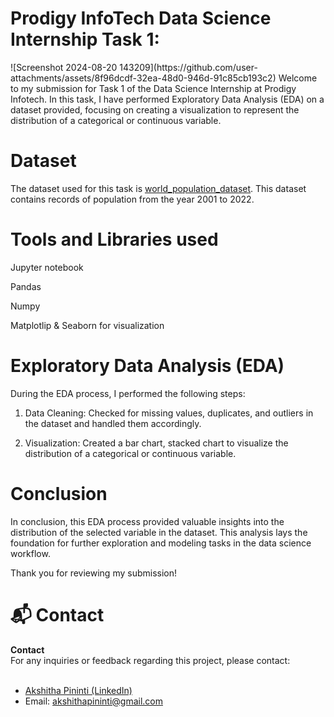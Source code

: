 <h1>Prodigy InfoTech Data Science Internship Task 1:</h1>
![Screenshot 2024-08-20 143209](https://github.com/user-attachments/assets/8f96dcdf-32ea-48d0-946d-91c85cb193c2)
Welcome to my submission for Task 1 of the Data Science Internship at Prodigy Infotech. In this task, I have performed Exploratory Data Analysis (EDA) on a dataset provided, focusing on creating a visualization to represent the distribution of a categorical or continuous variable.
<h1>Dataset</h1>
<p>
 The dataset used for this task is <a href="https://example.com/world_population_dataset">world_population_dataset</a>. This dataset contains records of population from the year 2001 to 2022.
</p>
<h1>Tools and Libraries used</h1>
<p>
Jupyter notebook
  
Pandas

Numpy

Matplotlip & Seaborn for visualization </p>
<h1>Exploratory Data Analysis (EDA)</h1>
<p> 
  During the EDA process, I performed the following steps:

1. Data Cleaning: Checked for missing values, duplicates, and outliers in the dataset and handled them accordingly.

2. Visualization: Created a bar chart, stacked chart to visualize the distribution of a categorical or continuous variable.
 </p>
 <h1>Conclusion</h1>
 <p>In conclusion, this EDA process provided valuable insights into the distribution of the selected variable in the dataset. This analysis lays the foundation for further exploration and modeling tasks in the data science workflow.

Thank you for reviewing my submission!</p>
<h1>📬 Contact</h1>
<div>
  <strong>Contact</strong><br>
  For any inquiries or feedback regarding this project, please contact:<br><br>
  <ul>
    <li><a href="https://www.linkedin.com/in/akshitha-pininti-539051273">Akshitha Pininti  (LinkedIn)</a></li>
    <li>Email: <a href="mailto:akshithapininti@gmail.com">akshithapininti@gmail.com</a></li>
  </ul>
</div>
